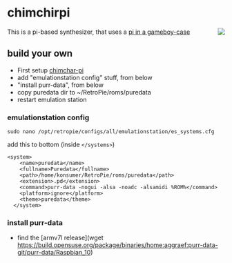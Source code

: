 # chimchirpi

<img src="https://assets.pokemon.com/assets/cms2/img/pokedex/full/390.png" align="right" />

This is a pi-based synthesizer, that uses a [pi in a gameboy-case](https://github.com/konsumer/chimchar-pi)

## build your own

- First setup [chimchar-pi](https://github.com/konsumer/chimchar-pi)
- add "emulationstation config" stuff, from below
- "install purr-data", from below
- copy puredata dir to ~/RetroPie/roms/puredata
- restart emulation station


### emulationstation config

```
sudo nano /opt/retropie/configs/all/emulationstation/es_systems.cfg
```

add this to bottom (inside `</systems>`)
```
<system>
    <name>puredata</name>
    <fullname>Puredata</fullname>
    <path>/home/konsumer/RetroPie/roms/puredata</path>
    <extension>.pd</extension>
    <command>purr-data -nogui -alsa -noadc -alsamidi %ROM%</command>
    <platform>ignore</platform>
    <theme>puredata</theme>
  </system>
```

### install purr-data

- find the [armv7l release](wget https://build.opensuse.org/package/binaries/home:aggraef:purr-data-git/purr-data/Raspbian_10)